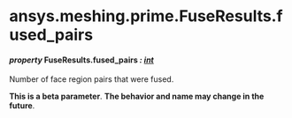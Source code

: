 <a id="ansys-meshing-prime-fuseresults-fused-pairs"></a>

# ansys.meshing.prime.FuseResults.fused_pairs

<a id="ansys.meshing.prime.FuseResults.fused_pairs"></a>

#### *property* FuseResults.fused_pairs *: [int](https://docs.python.org/3.11/library/functions.html#int)*

Number of face region pairs that were fused.

**This is a beta parameter**. **The behavior and name may change in the future**.

<!-- !! processed by numpydoc !! -->
